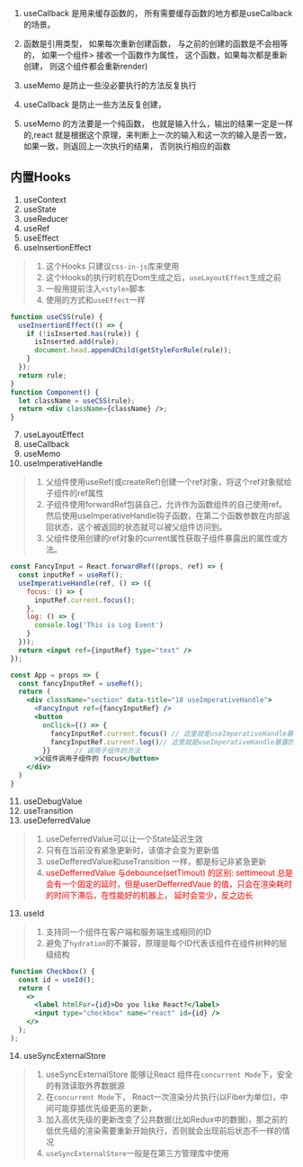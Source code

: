 

 1. useCallback 是用来缓存函数的， 所有需要缓存函数的地方都是useCallback的场景。
 2. 函数是引用类型， 如果每次重新创建函数， 与之前的创建的函数是不会相等的， 如果一个组件> 接收一个函数作为属性， 这个函数，如果每次都是重新创建，
 则这个组件都会重新render)

3. useMemo 是防止一些没必要执行的方法反复执行
4. useCallback 是防止一些方法反复创建， 
5. useMemo 的方法要是一个纯函数， 也就是输入什么，输出的结果一定是一样的,react 就是根据这个原理，来判断上一次的输入和这一次的输入是否一致，
如果一致，则返回上一次执行的结果， 否则执行相应的函数

## 内置Hooks
1. useContext
2. useState
3. useReducer
4. useRef
5. useEffect
6. useInsertionEffect
> 1. 这个Hooks 只建议`css-in-js`库来使用
> 2. 这个Hooks的执行时机在Dom生成之后，`useLayoutEffect`生成之前
> 3. 一般用提前注入`<style>`脚本 
> 4. 使用的方式和`useEffect`一样
```jsx
function useCSS(rule) {
  useInsertionEffect(() => {
    if (!isInserted.has(rule)) {
      isInserted.add(rule);
      document.head.appendChild(getStyleForRule(rule));
    }
  });
  return rule;
}
function Component() {
  let className = useCSS(rule);
  return <div className={className} />;
}
```
7. useLayoutEffect
8. useCallback
9. useMemo
10. useImperativeHandle
> 1. 父组件使用useRef(或createRef)创建一个ref对象，将这个ref对象赋给子组件的ref属性
> 2. 子组件使用forwardRef包装自己，允许作为函数组件的自己使用ref。然后使用useImperativeHandle钩子函数，在第二个函数参数在内部返回状态，这个被返回的状态就可以被父组件访问到。
> 3. 父组件使用创建的ref对象的current属性获取子组件暴露出的属性或方法。
```jsx
const FancyInput = React.forwardRef((props, ref) => {
  const inputRef = useRef();
  useImperativeHandle(ref, () => ({
    focus: () => {
      inputRef.current.focus();
    },
    log: () => {
      console.log('This is Log Event')
    }
  }));
  return <input ref={inputRef} type="text" />
});

const App = props => {
  const fancyInputRef = useRef();
  return (
    <div className="section" data-title="18 useImperativeHandle">
      <FancyInput ref={fancyInputRef} />
      <button
        onClick={() => {
          fancyInputRef.current.focus() // 这里就是useImperativeHandle暴露的focus
          fancyInputRef.current.log()// 这里就是useImperativeHandle暴露的log
        }}      // 调用子组件的方法
      >父组件调用子组件的 focus</button>
    </div>
  )
}
```
11. useDebugValue
11. useTransition
12. useDeferredValue
> 1. useDeferredValue可以让一个State延迟生效
> 2. 只有在当前没有紧急更新时，该值才会变为更新值
> 2. useDefferedValue和useTransition 一样，都是标记非紧急更新
> 3. <font color=red>useDefferredValue 与debounce(setTimout) 的区别: settimeout 总是会有一个固定的延时，但是userDefferredVaue 的值，只会在渲染耗时的时间下滞后，在性能好的机器上， 延时会变少，反之边长</font>
13. useId
> 1. 支持同一个组件在客户端和服务端生成相同的ID
> 2. 避免了`hydration`的不兼容，原理是每个ID代表该组件在组件树种的层级结构
```jsx
function Checkbox() {
  const id = useId();
  return (
    <>
      <label htmlFor={id}>Do you like React?</label>
      <input type="checkbox" name="react" id={id} />
    </>
  );
);
```
14. useSyncExternalStore
> 1. useSyncExternalStore 能够让React 组件在`concurrent Mode`下，安全的有效读取外界数据源
> 2. 在`concurrent Mode`下， React一次渲染分片执行(以Fiber为单位)，中间可能穿插优先级更高的更新，
> 3. 加入高优先级的更新改变了公共数据(比如Redux中的数据)，那之前的低优先级的渲染需要重新开始执行，否则就会出现前后状态不一样的情况
> 4. `useSyncExternalStore`一般是在第三方管理库中使用

